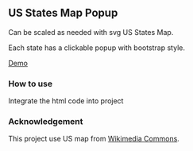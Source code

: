 ## US States Map Popup

Can be scaled as needed with svg US States Map.

Each state has a clickable popup with bootstrap style.

[Demo](https://yaowang908.github.io/us-states-map-popup/usmap.html)

### How to use

Integrate the html code into project

### Acknowledgement

This project use US map from [Wikimedia Commons](https://commons.wikimedia.org/wiki/File:Blank_US_Map_(states_only).svg).

<!-- ```markdown
Syntax highlighted code block

# Header 1
## Header 2
### Header 3

- Bulleted
- List

1. Numbered
2. List

**Bold** and _Italic_ and `Code` text

[Link](url) and ![Image](src)
```

For more details see [GitHub Flavored Markdown](https://guides.github.com/features/mastering-markdown/).

### Jekyll Themes

Your Pages site will use the layout and styles from the Jekyll theme you have selected in your [repository settings](https://github.com/yaowang908/us-states-map-pop-outs/settings). The name of this theme is saved in the Jekyll `_config.yml` configuration file.

### Support or Contact

Having trouble with Pages? Check out our [documentation](https://help.github.com/categories/github-pages-basics/) or [contact support](https://github.com/contact) and we’ll help you sort it out. -->

